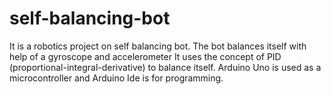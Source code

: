 # self-balancing-bot
It is a robotics project on self balancing bot. The bot balances itself with help of a gyroscope and accelerometer
It uses the concept of PID (proportional-integral-derivative) to balance itself. Arduino Uno is used as a microcontroller and Arduino Ide is for programming.
